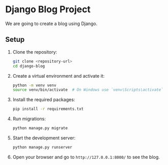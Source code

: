 # Django Blog Project

We are going to create a blog using Django.

## Setup

1. Clone the repository:
   ```bash
   git clone <repository-url>
   cd django-blog
   ```

2. Create a virtual environment and activate it:
   ```bash
   python -m venv venv
   source venv/bin/activate  # On Windows use `venv\Scripts\activate`
   ```

3. Install the required packages:
   ```bash
   pip install -r requirements.txt
   ```

4. Run migrations:
   ```bash
   python manage.py migrate
   ```

5. Start the development server:
   ```bash
   python manage.py runserver
   ```

6. Open your browser and go to `http://127.0.0.1:8000/` to see the blog. 